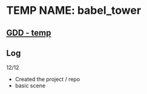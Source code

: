 # TEMP NAME: babel_tower

## [GDD - temp](https://excalidraw.com/#room=1c075e9df7693deada8d,jxQ_yw7jnBLWn4tNiRGGzA)

## Log
12/12
- Created the project / repo
- basic scene